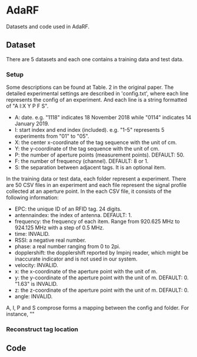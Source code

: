 # AdaRF
Datasets and code used in AdaRF.

## Dataset
There are 5 datasets and each one contains a training data and test data. 

### Setup
Some descriptions can be found at Table. 2 in the original paper. The detailed experimental settings are described in 'config.txt', where each line represents the config of an experiment. And each line is a string formatted of "A I:X Y P F S".
* A: date. e.g. "1118" indicates 18 November 2018 while "0114" indicates 14 January 2019.
* I: start index and end index (included). e.g. "1-5" represents 5 experiments from "01" to "05".
* X: the center x-coordinate of the tag sequence with the unit of cm.
* Y: the y-coordinate of the tag sequence with the unit of cm.
* P: the number of aperture points (measurement points). DEFAULT: 50.
* F: the number of frequency (channel). DEFAULT: 8 or 1.
* S: the separation between adjacent tags. It is an optional item.

In the training data or test data, each folder represent a experiment. There are 50 CSV files in an experiment and each file represent the signal profile collected at an aperture point. In the each CSV file, it consists of the following information:
* EPC: the unique ID of an RFID tag. 24 digits.
* antennaindex: the index of antenna. DEFAULT: 1.
* frequency: the frequency of each item. Range from 920.625 MHz to 924.125 MHz with a step of 0.5 MHz.
* time: INVALID.
* RSSI: a negative real number.
* phase: a real number ranging from 0 to 2pi.
* dopplershift: the dopplershift reported by Impinj reader, which might be inaccurate indicator and is not used in our system.
* velocity: INVALID.
* x: the x-coordinate of the aperture point with the unit of m.
* y: the y-coordinate of the aperture point with the unit of m. DEFAULT: 0. "1.63" is INVALID.
* z: the z-coordinate of the aperture point with the unit of m. DEFAULT: 0.
* angle: INVALID.

A, I, P and S comprose forms a mapping between the config and folder. For instance, ""

### Reconstruct tag location

## Code

